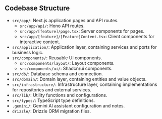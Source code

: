 ## Codebase Structure

- `src/app/`: Next.js application pages and API routes.
  - `src/app/api/`: Hono API routes.
  - `src/app/[feature]/page.tsx`: Server components for pages.
  - `src/app/[feature]/[Feature]Content.tsx`: Client components for interactive content.
- `src/application/`: Application layer, containing services and ports for business logic.
- `src/components/`: Reusable UI components.
  - `src/components/layout/`: Layout components.
  - `src/components/ui/`: Shadcn/ui components.
- `src/db/`: Database schema and connection.
- `src/domain/`: Domain layer, containing entities and value objects.
- `src/infrastructure/`: Infrastructure layer, containing implementations for repositories and external services.
- `src/lib/`: Utility functions and configurations.
- `src/types/`: TypeScript type definitions.
- `.gemini/`: Gemini AI assistant configuration and notes.
- `drizzle/`: Drizzle ORM migration files.